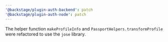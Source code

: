 ```yaml
---
'@backstage/plugin-auth-backend': patch
'@backstage/plugin-auth-node': patch
---
```


The helper function `makeProfileInfo` and `PassportHelpers.transformProfile`
were refactored to use the `jose` library.
